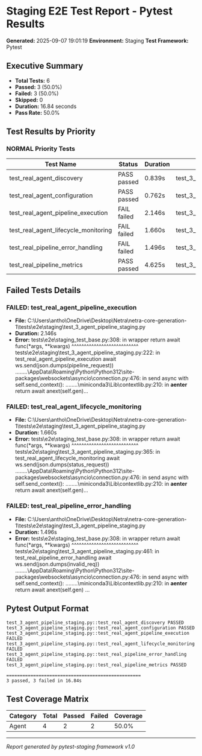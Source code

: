 # Staging E2E Test Report - Pytest Results

**Generated:** 2025-09-07 19:01:19
**Environment:** Staging
**Test Framework:** Pytest

## Executive Summary

- **Total Tests:** 6
- **Passed:** 3 (50.0%)
- **Failed:** 3 (50.0%)
- **Skipped:** 0
- **Duration:** 16.84 seconds
- **Pass Rate:** 50.0%

## Test Results by Priority

### NORMAL Priority Tests

| Test Name | Status | Duration | File |
|-----------|--------|----------|------|
| test_real_agent_discovery | PASS passed | 0.839s | test_3_agent_pipeline_staging.py |
| test_real_agent_configuration | PASS passed | 0.762s | test_3_agent_pipeline_staging.py |
| test_real_agent_pipeline_execution | FAIL failed | 2.146s | test_3_agent_pipeline_staging.py |
| test_real_agent_lifecycle_monitoring | FAIL failed | 1.660s | test_3_agent_pipeline_staging.py |
| test_real_pipeline_error_handling | FAIL failed | 1.496s | test_3_agent_pipeline_staging.py |
| test_real_pipeline_metrics | PASS passed | 4.625s | test_3_agent_pipeline_staging.py |

## Failed Tests Details

### FAILED: test_real_agent_pipeline_execution
- **File:** C:\Users\antho\OneDrive\Desktop\Netra\netra-core-generation-1\tests\e2e\staging\test_3_agent_pipeline_staging.py
- **Duration:** 2.146s
- **Error:** tests\e2e\staging_test_base.py:308: in wrapper
    return await func(*args, **kwargs)
           ^^^^^^^^^^^^^^^^^^^^^^^^^^^
tests\e2e\staging\test_3_agent_pipeline_staging.py:222: in test_real_agent_pipeline_execution
    await ws.send(json.dumps(pipeline_request))
..\..\..\..\AppData\Roaming\Python\Python312\site-packages\websockets\asyncio\connection.py:476: in send
    async with self.send_context():
..\..\..\..\miniconda3\Lib\contextlib.py:210: in __aenter__
    return await anext(self.gen)...

### FAILED: test_real_agent_lifecycle_monitoring
- **File:** C:\Users\antho\OneDrive\Desktop\Netra\netra-core-generation-1\tests\e2e\staging\test_3_agent_pipeline_staging.py
- **Duration:** 1.660s
- **Error:** tests\e2e\staging_test_base.py:308: in wrapper
    return await func(*args, **kwargs)
           ^^^^^^^^^^^^^^^^^^^^^^^^^^^
tests\e2e\staging\test_3_agent_pipeline_staging.py:365: in test_real_agent_lifecycle_monitoring
    await ws.send(json.dumps(status_request))
..\..\..\..\AppData\Roaming\Python\Python312\site-packages\websockets\asyncio\connection.py:476: in send
    async with self.send_context():
..\..\..\..\miniconda3\Lib\contextlib.py:210: in __aenter__
    return await anext(self.gen)...

### FAILED: test_real_pipeline_error_handling
- **File:** C:\Users\antho\OneDrive\Desktop\Netra\netra-core-generation-1\tests\e2e\staging\test_3_agent_pipeline_staging.py
- **Duration:** 1.496s
- **Error:** tests\e2e\staging_test_base.py:308: in wrapper
    return await func(*args, **kwargs)
           ^^^^^^^^^^^^^^^^^^^^^^^^^^^
tests\e2e\staging\test_3_agent_pipeline_staging.py:461: in test_real_pipeline_error_handling
    await ws.send(json.dumps(invalid_req))
..\..\..\..\AppData\Roaming\Python\Python312\site-packages\websockets\asyncio\connection.py:476: in send
    async with self.send_context():
..\..\..\..\miniconda3\Lib\contextlib.py:210: in __aenter__
    return await anext(self.gen)
     ...

## Pytest Output Format

```
test_3_agent_pipeline_staging.py::test_real_agent_discovery PASSED
test_3_agent_pipeline_staging.py::test_real_agent_configuration PASSED
test_3_agent_pipeline_staging.py::test_real_agent_pipeline_execution FAILED
test_3_agent_pipeline_staging.py::test_real_agent_lifecycle_monitoring FAILED
test_3_agent_pipeline_staging.py::test_real_pipeline_error_handling FAILED
test_3_agent_pipeline_staging.py::test_real_pipeline_metrics PASSED

==================================================
3 passed, 3 failed in 16.84s
```

## Test Coverage Matrix

| Category | Total | Passed | Failed | Coverage |
|----------|-------|--------|--------|----------|
| Agent | 4 | 2 | 2 | 50.0% |

---
*Report generated by pytest-staging framework v1.0*
